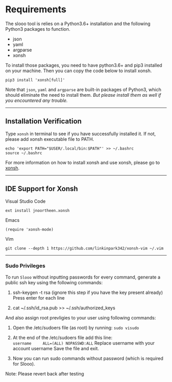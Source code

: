# Requirements

The slooo tool is relies on a Python3.6+ installation and the following Python3 packages to function.

- json
- yaml
- argparse
- xonsh

To install those packages, you need to have python3.6+ and pip3 installed on your machine.
Then you can copy the code below to install xonsh.

```shell
pip3 install 'xonsh[full]'
```
Note that `json`, `yaml` and `argparse` are built-in packages of Python3, which should eliminate the need to install them. *But please install them as well if you encountered any trouble.*

---
## Installation Verification
Type `xonsh` in terminal to see if you have successfully installed it. If not, please add xonsh executable file to PATH.

```shell
echo 'export PATH="$USER/.local/bin:$PATH"' >> ~/.bashrc
source ~/.bashrc
```


For more information on how to install xonsh and use xonsh, please go to [xonsh](https://xon.sh).

---
## IDE Support for Xonsh

Visual Studio Code
```
ext install jnoortheen.xonsh
```

Emacs
```
(require 'xonsh-mode)
```

Vim
```
git clone --depth 1 https://github.com/linkinpark342/xonsh-vim ~/.vim
```


---
### Sudo Privileges 
To run `Slooo` without inputting passwords for every command, generate a public ssh key using the following commands:
1. ssh-keygen -t rsa (ignore this step if you have the key present already)
Press enter for each line

2. cat ~/.ssh/id_rsa.pub >> ~/.ssh/authorized_keys

And also assign root prevligies to your user using following commands:

1. Open the /etc/sudoers file (as root) by running:
    `sudo visudo`

2. At the end of the /etc/sudoers file add this line:	
    `username     ALL=(ALL) NOPASSWD:ALL`
   Replace username with your account username Save the file and exit.

3. Now you can run sudo commands without password (which is required for Slooo).

Note: Please revert back after testing
